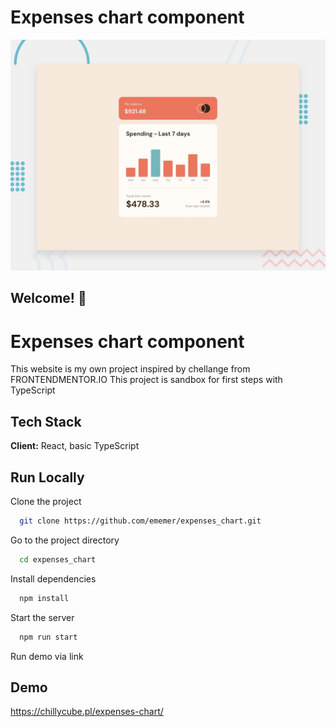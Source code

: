 # Expenses chart component

![Design preview for the Expenses chart component coding challenge](./design/desktop-preview.jpg)

## Welcome! 👋


# Expenses chart component


This website is my own project inspired by chellange from FRONTENDMENTOR.IO
This project is sandbox for first steps with TypeScript



## Tech Stack

**Client:** React, basic TypeScript




## Run Locally

Clone the project

```bash
  git clone https://github.com/ememer/expenses_chart.git
```

Go to the project directory

```bash
  cd expenses_chart
```

Install dependencies

```bash
  npm install
```

Start the server

```bash
  npm run start
```

Run demo via link

## Demo

https://chillycube.pl/expenses-chart/
